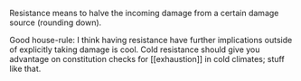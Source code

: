 Resistance means to halve the incoming damage from a certain damage source (rounding down).

Good house-rule: I think having resistance have further implications outside of explicitly taking damage is cool. Cold resistance should give you advantage on constitution checks for [[exhaustion]] in cold climates; stuff like that. 